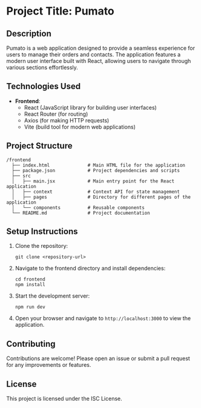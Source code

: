 # Project Title: Pumato

## Description
Pumato is a web application designed to provide a seamless experience for users to manage their orders and contacts. The application features a modern user interface built with React, allowing users to navigate through various sections effortlessly.

## Technologies Used
- **Frontend**: 
  - React (JavaScript library for building user interfaces)
  - React Router (for routing)
  - Axios (for making HTTP requests)
  - Vite (build tool for modern web applications)

## Project Structure
```
/frontend
  ├── index.html              # Main HTML file for the application
  ├── package.json            # Project dependencies and scripts
  ├── src
  │   ├── main.jsx            # Main entry point for the React application
  │   ├── context             # Context API for state management
  │   ├── pages               # Directory for different pages of the application
  │   └── components          # Reusable components
  └── README.md               # Project documentation
```

## Setup Instructions
1. Clone the repository:
   ```
   git clone <repository-url>
   ```

2. Navigate to the frontend directory and install dependencies:
   ```
   cd frontend
   npm install
   ```

3. Start the development server:
   ```
   npm run dev
   ```

4. Open your browser and navigate to `http://localhost:3000` to view the application.

## Contributing
Contributions are welcome! Please open an issue or submit a pull request for any improvements or features.

## License
This project is licensed under the ISC License.
